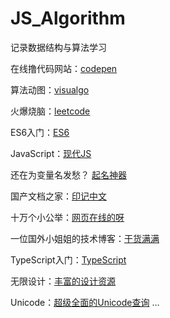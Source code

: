 # JS_Algorithm
记录数据结构与算法学习

在线撸代码网站：[codepen](https://codepen.io/)

算法动图：[visualgo](https://visualgo.net/zh)

火爆烧脑：[leetcode](https://leetcode-cn.com/)

ES6入门：[ES6](https://es6.ruanyifeng.com/)

JavaScript：[现代JS](https://zh.javascript.info/)

还在为变量名发愁？ [起名神器](https://unbug.github.io/codelf/)

国产文档之家：[印记中文](https://docschina.org/)

十万个小公举：[网页在线的呀](https://tool.lu/)

一位国外小姐姐的技术博客：[干货满满](https://www.samanthaming.com/)

TypeScript入门：[TypeScript](https://ts.xcatliu.com/)

无限设计：[丰富的设计资源](https://www.seeseed.com/)

Unicode：[超级全面的Unicode查询](https://www.compart.com/en/unicode/U+2713)
...
